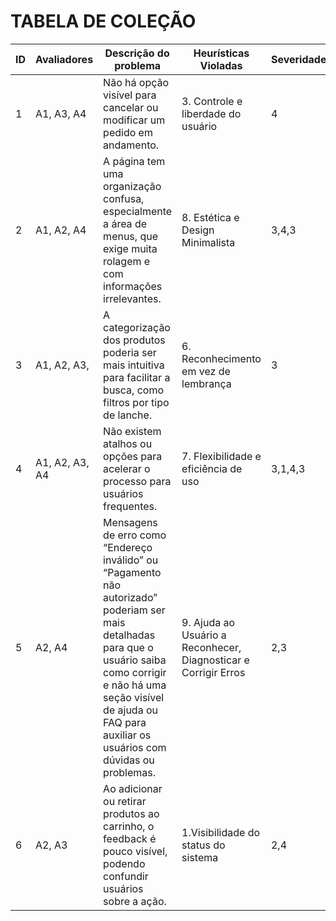 
# TABELA DE COLEÇÃO

| ID  | Avaliadores | Descrição do problema | Heurísticas Violadas | Severidade |
| --- | ---------- | --------------------- | -------------------- | ---------- |
| 1   | A1, A3, A4      |  Não há opção visível para cancelar ou modificar um pedido em andamento.                     | 3. Controle e liberdade do usuário                     | 4           |
| 2   | A1, A2, A4           | A página tem uma organização confusa, especialmente a área de menus, que exige muita rolagem e com informações irrelevantes.                      |          8. Estética e Design Minimalista            |  3,4,3          |
| 3   |  A1, A2, A3,           |  A categorização dos produtos poderia ser mais intuitiva para facilitar a busca, como filtros por tipo de lanche.                     | 6. Reconhecimento em vez de lembrança                     | 3           |
| 4   | A1, A2, A3, A4           | Não existem atalhos ou opções para acelerar o processo para usuários frequentes.  |7. Flexibilidade e eficiência de uso| 3,1,4,3           |
| 5   | A2, A4            | Mensagens de erro como “Endereço inválido” ou “Pagamento não autorizado” poderiam ser mais detalhadas para que o usuário saiba como corrigir e não há uma seção visível de ajuda ou FAQ para auxiliar os usuários com dúvidas ou problemas.                      |  9. Ajuda ao Usuário a Reconhecer, Diagnosticar e Corrigir Erros                    |  2,3          | 1. Visibilidade do Status do Sistema
| 6   | A2, A3           | Ao adicionar ou retirar produtos ao carrinho, o feedback é pouco visível, podendo confundir usuários sobre a ação.                      | 1.Visibilidade do status do sistema                      |  2,4          |


